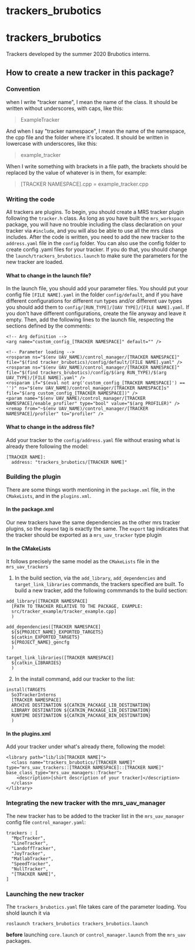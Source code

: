 # trackers_brubotics
# trackers_brubotics
Trackers developed by the summer 2020 Brubotics interns.

## How to create a new tracker in this package?
### Convention

when I write "tracker name", I mean the name of the class. It should be written without underscores, with caps, like this:
> ExampleTracker

And when I say "tracker namespace", I mean the name of the namespace, the cpp file and the folder where it's located. It should be written in lowercase with underscores, like this:
> example_tracker

When I write something with brackets in a file path, the brackets should be replaced by the value of whatever is in them, for example:
> [TRACKER NAMESPACE].cpp = example_tracker.cpp

### Writing the code
All trackers are plugins. To begin, you should create a MRS tracker plugin following the `tracker.h` class. As long as you have built the `mrs_workspace` package, you will have no trouble including the class declaration on your tracker via `#include`, and you will also be able to use all the mrs class includes. After the code is written, you need to add the new tracker to the `address.yaml` file in the `config` folder. You can also use the config folder to create config .yaml files for your tracker. If you do that, you should change the `launch/trackers_brubotics.launch` to make sure the parameters for the new tracker are loaded.

#### What to change in the launch file?

In the launch file, you should add your parameter files. You should put your config file `[FILE NAME].yaml` in the folder `config/default`, and if you have different configurations for different run types and/or different uav types you should add them to `config/[RUN_TYPE]/[UAV TYPE]/[FILE NAME].yaml`. If you don't have different configurations, create the file anyway and leave it empty. Then, add the following lines to the launch file, respecting the sections defined by the comments:
```
<!-- Arg definition -->
<arg name="custom_config_[TRACKER NAMESPACE]" default="" />

<!-- Parameter loading -->
<rosparam ns="$(env UAV_NAME)/control_manager/[TRACKER NAMESPACE]" file="$(find tracker_brubotics)/config/default/[FILE NAME].yaml" />
<rosparam ns="$(env UAV_NAME)/control_manager/[TRACKER NAMESPACE]" file="$(find trackers_brubotics)/config/$(arg RUN_TYPE)/$(arg UAV_TYPE)/[FILE NAME].yaml" />
<rosparam if="$(eval not arg('custom_config_[TRACKER NAMESPACE]') == '')" ns="$(env UAV_NAME)/control_manager/[TRACKER NAMESPACE]s" file="$(arg custom_config_[TRACKER NAMESPACE])" />
<param name="$(env UAV_NAME)/control_manager/[TRACKER NAMESPACE]/enable_profiler" type="bool" value="$(arg PROFILER)" />
<remap from="~$(env UAV_NAME)/control_manager/[TRACKER NAMESPACE]/profiler" to="profiler" />
```

#### What to change in the address file?

Add your tracker to the `config/address.yaml` file without erasing what is already there following the model:

```
[TRACKER NAME]:
  address: "trackers_brubotics/[TRACKER NAME]"
```

### Building the plugin

There are some things worth mentioning in the `package.xml` file, in the `CMakeLists`,  and in the `plugins.xml`.

#### In the package.xml
Our new trackers have the same dependencies as the other mrs tracker plugins, so the `depend` tag is exactly the same. The `export` tag indicates that the tracker should be exported as a `mrs_uav_tracker` type plugin

#### In the CMakeLists
It follows precisely the same model as the `CMakeLists` file in the ```mrs_uav_trackers```
1. In the build section, via the `add_library`, `add_dependencies` and `target_link_libraries` commands, the trackers specified are built. To build a new tracker, add the following commmands to the build section:

```
add_library([TRACKER NAMESPACE]
  [PATH TO TRACKER RELATIVE TO THE PACKAGE, EXAMPLE:
  src/tracker_example/tracker_example.cpp]
  )

add_dependencies([TRACKER NAMESPACE]
  ${${PROJECT_NAME}_EXPORTED_TARGETS}
  ${catkin_EXPORTED_TARGETS}
  ${PROJECT_NAME}_gencfg
  )

target_link_libraries([TRACKER NAMESPACE]
  ${catkin_LIBRARIES}
  )
```

2. In the install command, add our tracker to the list:
```
install(TARGETS
  So3TrackerInterns
  [TRACKER NAMESPACE]
  ARCHIVE DESTINATION ${CATKIN_PACKAGE_LIB_DESTINATION}
  LIBRARY DESTINATION ${CATKIN_PACKAGE_LIB_DESTINATION}
  RUNTIME DESTINATION ${CATKIN_PACKAGE_BIN_DESTINATION}
  )
```

#### In the plugins.xml
Add your tracker under what's already there, following the model:
```
<library path="lib/lib[TRACKER NAME]">
  <class name="trackers_brubotics/[TRACKER NAME]" type="mrs_uav_trackers::[TRACKER NAMESPACE]::[TRACKER NAME]" base_class_type="mrs_uav_managers::Tracker">
    <description>[short description of your tracker]</description>
  </class>
</library>
```


### Integrating the new tracker with the mrs_uav_manager

The new tracker has to be added to the tracker list in the `mrs_uav_manager` config file `control_manager.yaml`:

```
trackers : [
  "MpcTracker",
  "LineTracker",
  "LandoffTracker",
  "JoyTracker",
  "MatlabTracker",
  "SpeedTracker",
  "NullTracker",
  "[TRACKER NAME]",
]
```

### Launching the new tracker

The `trackers_brubotics.yaml` file takes care of the parameter loading. You shold launch it via
```
roslaunch trackers_brubotics trackers_brubotics.launch
```
**before** launching `core.launch` or `control_manager.launch` from the `mrs_uav` packages.
